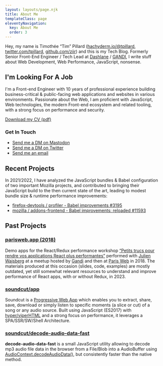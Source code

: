 ```yaml
---
layout: layouts/page.njk
title: About Me
templateClass: page
eleventyNavigation:
  key: About Me
  order: 3
---
```


Hey, my name is Timothée “Tim” Pillard (<a rel="me" href="https://hachyderm.io/@tpillard">hachyderm.io/@tpillard</a>, <a rel="me" href="https://twitter.com/tpillard">twitter.com/tpillard</a>, <a rel="me" href="https://github.com/ziir">github.com/ziir</a>) and this is my Tech Blog.
Formerly Senior Front-End Engineer / Tech Lead at [Dashlane](https://www.dashlane.com/) / [GANDI](https://www.gandi.net/), I write stuff about Web Development, Web Performance, JavaScript, nonsense.

## I'm Looking For A Job

I'm a Front-end Engineer with 10 years of professional experience building business-critical & public-facing web applications and websites in various environments.
Passionate about the Web, I am proficient with JavaScript, Web technologies, the modern Front-end ecosystem and related tooling, with a strong focus on performance and security.

[Download my CV (pdf)](/public/Timoth%C3%A9e%20Pillard's%20CV%202023.pdf)

### Get In Touch

- [Send me a DM on Mastodon](https://hachyderm.io/@tpillard)
- [Send me a DM on Twitter](https://twitter.com/tpillard)
- [Send me an email](mailto:tim+about@timtech.blog)

## Recent Projects

In 2021/2022, I have analyzed the JavaScript bundles & Babel configuration of two important Mozilla projects, and contributed to bringing their JavaScript build to the then current state of the art, leading to modest bundle size & runtime performance improvements:

- [firefox-devtools / profiler - Babel improvements #3195](https://github.com/firefox-devtools/profiler/pull/3195)
- [mozilla / addons-frontend -  Babel improvements: reloaded #11593](https://github.com/mozilla/addons-frontend/pull/11593)

## Past Projects

### [parisweb.app (2018)](https://parisweb.app)

Demo apps for the React/Redux performance workshop [“Petits trucs pour rendre vos applications React plus performantes”](https://www.paris-web.fr/2018/ateliers/petits-trucs-pour-rendre-vos-applications-react-plus-performantes.php) performed with [Julien Wajsberg](https://twitter.com/jwajsberg) at a meetup hosted by [Gandi](https://www.gandi.net) and then at [Paris Web](https://www.paris-web.fr) in 2018.
The materials produced at this occasion (slides, code, examples) are mostly outdated, yet still somewhat relevant resources to understand and improve performance of React apps, with or without Redux, in 2023.

### [soundcut/app](https://github.com/soundcut/app)

Soundcut is a [Progressive Web App](https://developer.mozilla.org/en-US/docs/Web/Progressive_web_apps) which enables you to extract, share, save, download or simply listen to specific moments (a slice or cut) of a song or any audio source.
Built using JavaScript (ES2017) with [hyper/viperHTML](https://viperhtml.js.org/hyper.html) and a strong focus on performance, it leverages a SPA/SSR/SW/Shell Architecture.

### [soundcut/decode-audio-data-fast](https://github.com/soundcut/decode-audio-data-fast)

**decode-audio-data-fast** is a small JavaScript utility allowing to decode mp3 audio file data in the browser from a File/Blob into a AudioBuffer using [AudioContext.decodeAudioData()](https://developer.mozilla.org/en-US/docs/Web/API/BaseAudioContext/decodeAudioData), but consistently faster than the native method.

